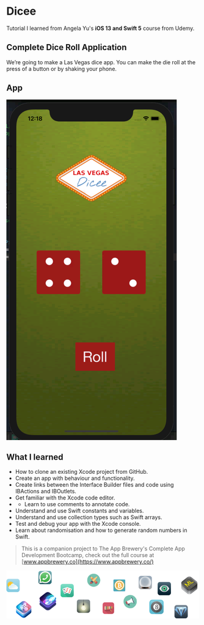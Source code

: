 # Dicee

Tutorial I learned from Angela Yu's <b>iOS 13 and Swift 5</b> course from Udemy.

## Complete Dice Roll Application

We’re going to make a Las Vegas dice app. You can make the die roll at the press of a button or by shaking your phone.

## App
![Dice2](/Dicee-iOS13/2.png)

## What I learned

* How to clone an existing Xcode project from GitHub.
* Create an app with behaviour and functionality.
* Create links between the Interface Builder files and code using IBActions and IBOutlets.
* Get familiar with the Xcode code editor.
* * Learn to use comments to annotate code.
* Understand and use Swift constants and variables.
* Understand and use collection types such as Swift arrays.
* Test and debug your app with the Xcode console.
* Learn about randomisation and how to generate random numbers in Swift.



>This is a companion project to The App Brewery's Complete App Development Bootcamp, check out the full course at [www.appbrewery.co](https://www.appbrewery.co/)

![End Banner](Documentation/readme-end-banner.png)

